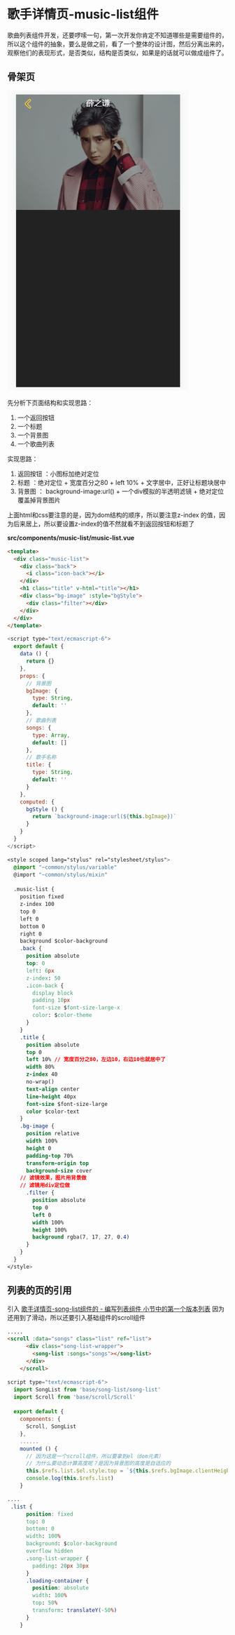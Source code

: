 # 歌手详情页-music-list组件

歌曲列表组件开发，还要啰嗦一句，第一次开发你肯定不知道哪些是需要组件的，所以这个组件的抽象，要么是做之前，看了一个整体的设计图，然后分离出来的，观察他们的表现形式，是否类似，结构是否类似，如果是的话就可以做成组件了。

## 骨架页
![](/assets/musicapp/歌手详情歌曲列表页面骨架效果.png)

先分析下页面结构和实现思路：

1. 一个返回按钮
2. 一个标题
3. 一个背景图
4. 一个歌曲列表

实现思路：

1. 返回按钮 ：小图标加绝对定位
2. 标题 ：绝对定位 + 宽度百分之80 + left 10% + 文字居中，正好让标题块居中
3. 背景图 ： background-image:url() + 一个div模拟的半透明滤镜 + 绝对定位覆盖掉背景图片

上面html和css要注意的是，因为dom结构的顺序，所以要注意z-index 的值，因为后来居上，所以要设置z-index的值不然就看不到返回按钮和标题了

**src/components/music-list/music-list.vue**
```html
<template>
  <div class="music-list">
    <div class="back">
      <i class="icon-back"></i>
    </div>
    <h1 class="title" v-html="title"></h1>
    <div class="bg-image" :style="bgStyle">
      <div class="filter"></div>
    </div>
  </div>
</template>
```
```javascript
<script type="text/ecmascript-6">
  export default {
    data () {
      return {}
    },
    props: {
      // 背景图
      bgImage: {
        type: String,
        default: ''
      },
      // 歌曲列表
      songs: {
        type: Array,
        default: []
      },
      // 歌手名称
      title: {
        type: String,
        default: ''
      }
    },
    computed: {
      bgStyle () {
        return `background-image:url(${this.bgImage})`
      }
    }
  }
</script>
```
```css
<style scoped lang="stylus" rel="stylesheet/stylus">
  @import "~common/stylus/variable"
  @import "~common/stylus/mixin"

  .music-list {
    position fixed
    z-index 100
    top 0
    left 0
    bottom 0
    right 0
    background $color-background
    .back {
      position absolute
      top: 0
      left: 6px
      z-index: 50
      .icon-back {
        display block
        padding 10px
        font-size $font-size-large-x
        color: $color-theme
      }
    }
    .title {
      position absolute
      top 0
      left 10% // 宽度百分之80，左边10，右边10也就居中了
      width 80%
      z-index 40
      no-wrap()
      text-align center
      line-height 40px
      font-size $font-size-large
      color $color-text
    }
    .bg-image {
      position relative
      width 100%
      height 0
      padding-top 70%
      transform-origin top
      background-size cover
    // 滤镜效果，图片用背景做
    // 滤镜用div定位做
      .filter {
        position absolute
        top 0
        left 0
        width 100%
        height 100%
        background rgba(7, 17, 27, 0.4)
      }
    }
  }
</style>
```

## 列表的页的引用
引入 [歌手详情页-song-list组件的 - 编写列表组件 小节中的第一个版本列表](/chapter/m/singer/detail_song_list.md)
因为还用到了滑动，所以还要引入基础组件的scroll组件

```html
.....
<scroll :data="songs" class="list" ref="list">
      <div class="song-list-wrapper">
        <song-list :songs="songs"></song-list>
      </div>
    </scroll>
```
```javascript
script type="text/ecmascript-6">
  import SongList from 'base/song-list/song-list'
  import Scroll from 'base/scroll/Scroll'

  export default {
    components: {
      Scroll, SongList
    },
    ......
    mounted () {
      // 因为这是一个scroll组件，所以要拿到el（dom元素）
      // 为什么要动态计算高度呢？是因为背景图的高度是自适应的
      this.$refs.list.$el.style.top = `${this.$refs.bgImage.clientHeight}px`
      console.log(this.$refs.list)
    }
```
```css
....
 .list {
      position: fixed
      top: 0
      bottom: 0
      width: 100%
      background: $color-background
      overflow hidden
      .song-list-wrapper {
        padding: 20px 30px
      }
      .loading-container {
        position: absolute
        width: 100%
        top: 50%
        transform: translateY(-50%)
      }
    }
```
